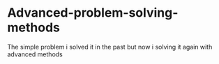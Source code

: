 # Advanced-problem-solving-methods
The simple problem i solved it in the past but now i solving it again with advanced methods 
